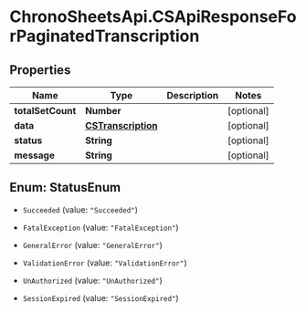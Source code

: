 # ChronoSheetsApi.CSApiResponseForPaginatedTranscription

## Properties
Name | Type | Description | Notes
------------ | ------------- | ------------- | -------------
**totalSetCount** | **Number** |  | [optional] 
**data** | [**CSTranscription**](CSTranscription.md) |  | [optional] 
**status** | **String** |  | [optional] 
**message** | **String** |  | [optional] 


<a name="StatusEnum"></a>
## Enum: StatusEnum


* `Succeeded` (value: `"Succeeded"`)

* `FatalException` (value: `"FatalException"`)

* `GeneralError` (value: `"GeneralError"`)

* `ValidationError` (value: `"ValidationError"`)

* `UnAuthorized` (value: `"UnAuthorized"`)

* `SessionExpired` (value: `"SessionExpired"`)




